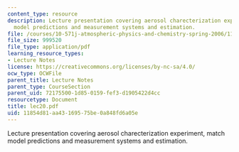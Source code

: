 ```yaml
---
content_type: resource
description: Lecture presentation covering aerosol charecterization experiment, match
  model predictions and measurement systems and estimation.
file: /courses/10-571j-atmospheric-physics-and-chemistry-spring-2006/11854d81aa43169575be0a848fd6a05e_lec20.pdf
file_size: 999520
file_type: application/pdf
learning_resource_types:
- Lecture Notes
license: https://creativecommons.org/licenses/by-nc-sa/4.0/
ocw_type: OCWFile
parent_title: Lecture Notes
parent_type: CourseSection
parent_uid: 72175500-1d85-0159-fef3-d1905422d4cc
resourcetype: Document
title: lec20.pdf
uid: 11854d81-aa43-1695-75be-0a848fd6a05e
---
```

Lecture presentation covering aerosol charecterization experiment, match model predictions and measurement systems and estimation.